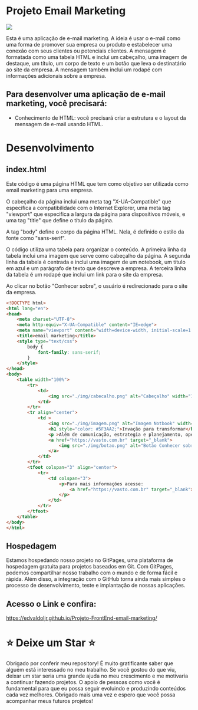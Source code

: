 # **Projeto Email Marketing**

![](https://github.com/edvaldoljr/EBAC-Projeto-HTML-Basico/blob/main/img/HTML-BASICO-EBAC.gif?raw=true)

Esta é uma aplicação de e-mail marketing. A ideia é usar o e-mail como uma forma de promover sua empresa ou produto e estabelecer uma conexão com seus clientes ou potenciais clientes. A mensagem é formatada como uma tabela HTML e inclui um cabeçalho, uma imagem de destaque, um título, um corpo de texto e um botão que leva o destinatário ao site da empresa. A mensagem também inclui um rodapé com informações adicionais sobre a empresa.

## Para desenvolver uma aplicação de e-mail marketing, você precisará:

- Conhecimento de HTML: você precisará criar a estrutura e o layout da mensagem de e-mail usando HTML.

# **Desenvolvimento**

## index.html

Este código é uma página HTML que tem como objetivo ser utilizada como email marketing para uma empresa.

O cabeçalho da página inclui uma meta tag "X-UA-Compatible" que especifica a compatibilidade com o Internet Explorer, uma meta tag "viewport" que especifica a largura da página para dispositivos móveis, e uma tag "title" que define o título da página.

A tag "body" define o corpo da página HTML. Nela, é definido o estilo da fonte como "sans-serif".

O código utiliza uma tabela para organizar o conteúdo. A primeira linha da tabela inclui uma imagem que serve como cabeçalho da página. A segunda linha da tabela é centrada e inclui uma imagem de um notebook, um título em azul e um parágrafo de texto que descreve a empresa. A terceira linha da tabela é um rodapé que inclui um link para o site da empresa.

Ao clicar no botão "Conhecer sobre", o usuário é redirecionado para o site da empresa.

```html
<!DOCTYPE html>
<html lang="en">
<head>
    <meta charset="UTF-8">
    <meta http-equiv="X-UA-Compatible" content="IE=edge">
    <meta name="viewport" content="width=device-width, initial-scale=1.0">
    <title>email marketing</title>
    <style type="text/css">
        body {
            font-family: sans-serif;
        }
    </style>
</head>
<body>
    <table width="100%">
        <tr>
            <td>
                <img src="./img/cabecalho.png" alt="Cabeçalho" width="100%">
            </td>
        </tr>
        <tr align="center">
            <td >
                <img src="./img/imagem.png" alt="Imagem Notbook" width="100%">
                <h1 style="color: #5F3AA2;">Invação para transformar</h1>
                <p >Além de comunicação, estrategia e planejamento, operamos toos os processos buscando pela excelência e otimização de recursos, seja por meio da inovação de nossa plataforma ou de parcerias estratégicas.</p>
                <a href="https://vasto.com.br" target="_blank">
                    <img src="./img/botao.png" alt="Botão Conhecer sobre"/>
                </a>
            </td>
        </tr>
        <tfoot colspan="3" align="center">
            <tr>
                <td colspan="3">
                    <p>Para mais informações acesse:
                        <a href="https://vasto.com.br" target="_blank">vasto.com.br</a>
                    </p> 
                </td>
            </tr>
        </tfoot>
    </table>
</body>
</html>
```

## Hospedagem

Estamos hospedando nosso projeto no GitPages, uma plataforma de hospedagem gratuita para projetos baseados em Git. Com GitPages, podemos compartilhar nosso trabalho com o mundo e de forma fácil e rápida. Além disso, a integração com o GitHub torna ainda mais simples o processo de desenvolvimento, teste e implantação de nossas aplicações.

## Acesso o Link e confira:
https://edvaldoljr.github.io/Projeto-FrontEnd-email-marketing/

# ⭐️ **Deixe um Star** ⭐️

Obrigado por conferir meu repository! É muito gratificante saber que alguém está interessado no meu trabalho. Se você gostou do que viu, deixar um star seria uma grande ajuda no meu crescimento e me motivaria a continuar fazendo projetos. O apoio de pessoas como você é fundamental para que eu possa seguir evoluindo e produzindo conteúdos cada vez melhores. Obrigado mais uma vez e espero que você possa acompanhar meus futuros projetos!
